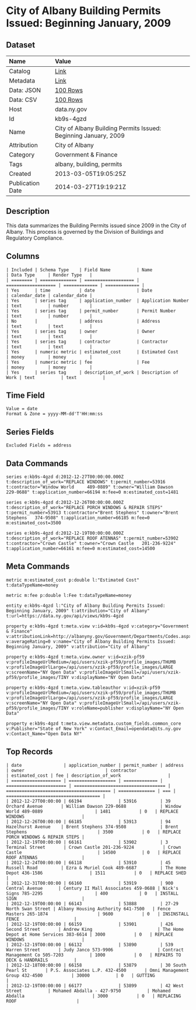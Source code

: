 # City of Albany Building Permits Issued: Beginning January, 2009

## Dataset

| Name | Value |
| :--- | :---- |
| Catalog | [Link](https://catalog.data.gov/dataset/city-of-albany-building-permits-issued-beginning-january-2009) |
| Metadata | [Link](https://data.ny.gov/api/views/kb9s-4gzd) |
| Data: JSON | [100 Rows](https://data.ny.gov/api/views/kb9s-4gzd/rows.json?max_rows=100) |
| Data: CSV | [100 Rows](https://data.ny.gov/api/views/kb9s-4gzd/rows.csv?max_rows=100) |
| Host | data.ny.gov |
| Id | kb9s-4gzd |
| Name | City of Albany Building Permits Issued: Beginning January, 2009 |
| Attribution | City of Albany |
| Category | Government & Finance |
| Tags | albany, building, permits |
| Created | 2013-03-05T19:05:25Z |
| Publication Date | 2014-03-27T19:19:21Z |

## Description

This data summarizes the Building Permits issued since 2009 in the City of Albany. This process is governed by the Division of Buildings and Regulatory Compliance.

## Columns

```ls
| Included | Schema Type    | Field Name          | Name                | Data Type     | Render Type   |
| ======== | ============== | =================== | =================== | ============= | ============= |
| Yes      | time           | date                | Date                | calendar_date | calendar_date |
| Yes      | series tag     | application_number  | Application Number  | text          | number        |
| Yes      | series tag     | permit_number       | Permit Number       | text          | number        |
| No       |                | address             | Address             | text          | text          |
| Yes      | series tag     | owner               | Owner               | text          | text          |
| Yes      | series tag     | contractor          | Contractor          | text          | text          |
| Yes      | numeric metric | estimated_cost      | Estimated Cost      | money         | money         |
| Yes      | numeric metric | fee                 | Fee                 | money         | money         |
| Yes      | series tag     | description_of_work | Description of Work | text          | text          |
```

## Time Field

```ls
Value = date
Format & Zone = yyyy-MM-dd'T'HH:mm:ss
```

## Series Fields

```ls
Excluded Fields = address
```

## Data Commands

```ls
series e:kb9s-4gzd d:2012-12-27T00:00:00.000Z t:description_of_work="REPLACE WINDOWS" t:permit_number=53916 t:contractor="Window World     489-0889" t:owner="William Dawson   229-0688" t:application_number=66194 m:fee=0 m:estimated_cost=1481

series e:kb9s-4gzd d:2012-12-26T00:00:00.000Z t:description_of_work="REPLACE PORCH WINDOWS & REPAIR STEPS" t:permit_number=53913 t:contractor="Brent Stephens" t:owner="Brent Stephens   374-9508" t:application_number=66185 m:fee=0 m:estimated_cost=3500

series e:kb9s-4gzd d:2012-12-19T00:00:00.000Z t:description_of_work="REPLACE ROOF ATENNAS" t:permit_number=53902 t:contractor="Crown Castle" t:owner="Crown Castle   201-236-9224" t:application_number=66161 m:fee=0 m:estimated_cost=14500
```

## Meta Commands

```ls
metric m:estimated_cost p:double l:"Estimated Cost" t:dataTypeName=money

metric m:fee p:double l:Fee t:dataTypeName=money

entity e:kb9s-4gzd l:"City of Albany Building Permits Issued:  Beginning January, 2009" t:attribution="City of Albany" t:url=https://data.ny.gov/api/views/kb9s-4gzd

property e:kb9s-4gzd t:meta.view v:id=kb9s-4gzd v:category="Government & Finance" v:attributionLink=http://albanyny.gov/Government/Departments/Codes.aspx v:averageRating=0 v:name="City of Albany Building Permits Issued:  Beginning January, 2009" v:attribution="City of Albany"

property e:kb9s-4gzd t:meta.view.owner v:id=xzik-pf59 v:profileImageUrlMedium=/api/users/xzik-pf59/profile_images/THUMB v:profileImageUrlLarge=/api/users/xzik-pf59/profile_images/LARGE v:screenName="NY Open Data" v:profileImageUrlSmall=/api/users/xzik-pf59/profile_images/TINY v:displayName="NY Open Data"

property e:kb9s-4gzd t:meta.view.tableauthor v:id=xzik-pf59 v:profileImageUrlMedium=/api/users/xzik-pf59/profile_images/THUMB v:profileImageUrlLarge=/api/users/xzik-pf59/profile_images/LARGE v:screenName="NY Open Data" v:profileImageUrlSmall=/api/users/xzik-pf59/profile_images/TINY v:roleName=publisher v:displayName="NY Open Data"

property e:kb9s-4gzd t:meta.view.metadata.custom_fields.common_core v:Publisher="State of New York" v:Contact_Email=opendata@its.ny.gov v:Contact_Name="Open Data NY"
```

## Top Records

```ls
| date                | application_number | permit_number | address                 | owner                               | contractor                               | estimated_cost | fee | description_of_work                  | 
| =================== | ================== | ============= | ======================= | =================================== | ======================================== | ============== | === | ==================================== | 
| 2012-12-27T00:00:00 | 66194              | 53916         | 39 Orchard Avenue       | William Dawson 229-0688             | Window World 489-0889                    | 1481           | 0   | REPLACE WINDOWS                      | 
| 2012-12-26T00:00:00 | 66185              | 53913         | 94 Hazelhurst Avenue    | Brent Stephens 374-9508             | Brent Stephens                           | 3500           | 0   | REPLACE PORCH WINDOWS & REPAIR STEPS | 
| 2012-12-19T00:00:00 | 66161              | 53902         | 3 Terminal Street       | Crown Castle 201-236-9224           | Crown Castle                             | 14500          | 0   | REPLACE ROOF ATENNAS                 | 
| 2012-12-24T00:00:00 | 66118              | 53910         | 45 Russell Road         | Ezra & Muriel Cook 489-6687         | The Home Depot 436-1586                  | 1511           | 0   | REPLACE SHED                         | 
| 2012-12-31T00:00:00 | 66160              | 53919         | 900 Central Avenue      | Century II Mall Associates 459-0688 | Nick's Signs 785-2295                    | 400            | 0   | INSTALL SIGN                         | 
| 2012-12-19T00:00:00 | 66143              | 53888         | 27-29 North Swan Street | Albany Housing Authority 641-7500   | Fence Masters 265-1874                   | 9600           | 0   | INSINSTALL FENCE                     | 
| 2012-12-19T00:00:00 | 66159              | 53901         | 426 Second Street       | Andrew King                         | The Home Depot at Home Services 383-6614 | 3000           | 0   | REPLACE WINDOWS                      | 
| 2012-12-19T00:00:00 | 66132              | 53890         | 539 Warren Street       | Judy Janco 573-9906                 | Contract Management Co 505-7203          | 1000           | 0   | REPAIRS TO DECK & HANDRAILS          | 
| 2012-12-18T00:00:00 | 66158              | 53879         | 30 South Pearl St       | P.S. Associates L.P. 432-4500       | Omni Management Group 432-4500           | 30000          | 0   | GUTTING                              | 
| 2012-12-19T00:00:00 | 66177              | 53899         | 42 West Street          | Mohamed Abdalla - 427-9750          | Mohamed Abdalla                          | 3000           | 0   | REPLACING ROOF                       | 
```